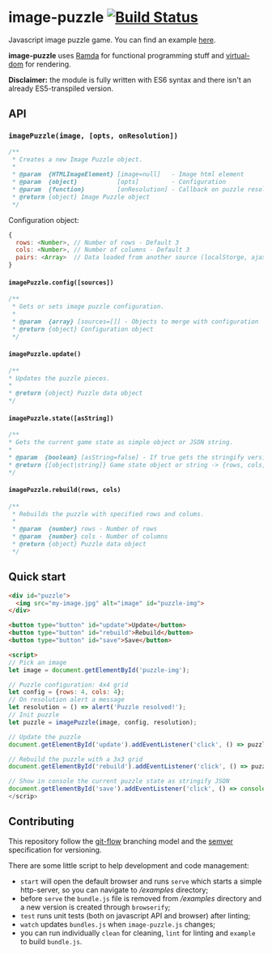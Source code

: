 # image-puzzle [![Build Status](https://travis-ci.org/Nexxa/image-puzzle.svg)](https://travis-ci.org/Nexxa/image-puzzle)

Javascript image puzzle game. You can find an example [here](http://nexxa.github.io/image-puzzle/).

**image-puzzle** uses [Ramda](http://ramdajs.com/) for functional programming stuff and [virtual-dom](https://github.com/Matt-Esch/virtual-dom) for rendering.

**Disclaimer:** the module is fully written with ES6 syntax and there isn't an already ES5-transpiled version.

## API

### `imagePuzzle(image, [opts, onResolution])`
```javascript
/**
 * Creates a new Image Puzzle object.
 *
 * @param  {HTMLImageElement} [image=null]   - Image html element
 * @param  {object}           [opts]         - Configuration
 * @param  {function}         [onResolution] - Callback on puzzle resolution
 * @return {object} Image Puzzle object
 */
```
Configuration object:
```javascript
{
  rows: <Number>, // Number of rows - Default 3
  cols: <Number>, // Number of columns - Default 3
  pairs: <Array>  // Data loaded from another source (localStorge, ajax etc) - Default null
}
```

#### `imagePuzzle.config([sources])`
```javascript
/**
 * Gets or sets image puzzle configuration.
 *
 * @param  {array} [sources=[]] - Objects to merge with configuration
 * @return {object} Configuration object
 */
```

#### `imagePuzzle.update()`
```javascript
/**
* Updates the puzzle pieces.
*
* @return {object} Puzzle data object
*/
```

#### `imagePuzzle.state([asString])`
```javascript
/**
* Gets the current game state as simple object or JSON string.
*
* @param  {boolean} [asString=false] - If true gets the stringify version of state object
* @return {[object|string]} Game state object or string -> {rows, cols, data}
*/
```

#### `imagePuzzle.rebuild(rows, cols)`
```javascript
/**
 * Rebuilds the puzzle with specified rows and colums.
 *
 * @param  {number} rows - Number of rows
 * @param  {number} cols - Number of columns
 * @return {object} Puzzle data object
 */
```

## Quick start
```html
<div id="puzzle">
  <img src="my-image.jpg" alt="image" id="puzzle-img">
</div>

<button type="button" id="update">Update</button>
<button type="button" id="rebuild">Rebuild</button>
<button type="button" id="save">Save</button>

<script>
// Pick an image
let image = document.getElementById('puzzle-img');

// Puzzle configuration: 4x4 grid
let config = {rows: 4, cols: 4};
// On resolution alert a message
let resolution = () => alert('Puzzle resolved!');
// Init puzzle
let puzzle = imagePuzzle(image, config, resolution);

// Update the puzzle
document.getElementById('update').addEventListener('click', () => puzzle.update());

// Rebuild the puzzle with a 3x3 grid
document.getElementById('rebuild').addEventListener('click', () => puzzle.rebuild(3, 3));

// Show in console the current puzzle state as stringify JSON
document.getElementById('save').addEventListener('click', () => console.log(puzzle.state(true)));
</scrip>
```

## Contributing

This repository follow the [git-flow](http://nvie.com/posts/a-successful-git-branching-model/) branching model and the [semver](http://semver.org/) specification for versioning.

There are some little script to help development and code management:

- `start` will open the default browser and runs `serve` which starts a simple http-server, so you can navigate to */examples* directory;
- before `serve` the `bundle.js` file is removed from */examples* directory and a new version is created through `browserify`;
- `test` runs unit tests (both on javascript API and browser) after linting;
- `watch` updates `bundles.js` when `image-puzzle.js` changes;
- you can run individually `clean` for cleaning, `lint` for linting and `example` to build `bundle.js`.
